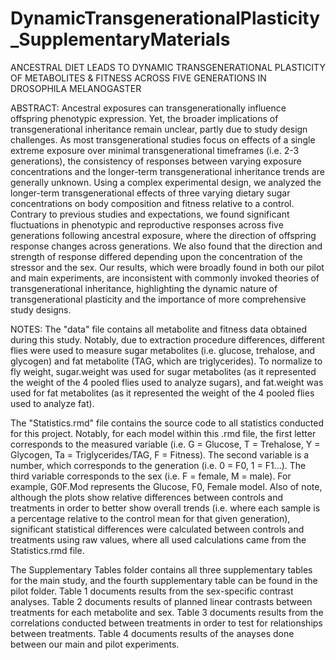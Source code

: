 # DynamicTransgenerationalPlasticity_SupplementaryMaterials

ANCESTRAL DIET LEADS TO DYNAMIC TRANSGENERATIONAL PLASTICITY OF METABOLITES & FITNESS ACROSS FIVE GENERATIONS IN DROSOPHILA MELANOGASTER

ABSTRACT:
Ancestral exposures can transgenerationally influence offspring phenotypic expression. Yet, the broader implications of transgenerational inheritance remain unclear, partly due to study design challenges. As most transgenerational studies focus on effects of a single extreme exposure over minimal transgenerational timeframes (i.e. 2-3 generations), the consistency of responses between varying exposure concentrations and the longer-term transgenerational inheritance trends are generally unknown. Using a complex experimental design, we analyzed the longer-term transgenerational effects of three varying dietary sugar concentrations on body composition and fitness relative to a control. Contrary to previous studies and expectations, we found significant fluctuations in phenotypic and reproductive responses across five generations following ancestral exposure, where the direction of offspring response changes across generations. We also found that the direction and strength of response differed depending upon the concentration of the stressor and the sex. Our results, which were broadly found in both our pilot and main experiments, are inconsistent with commonly invoked theories of transgenerational inheritance, highlighting the dynamic nature of transgenerational plasticity and the importance of more comprehensive study designs.


NOTES:
The "data" file contains all metabolite and fitness data obtained during this study. Notably, due to extraction procedure differences, different flies were used to measure sugar metabolites (i.e. glucose, trehalose, and glycogen) and fat metabolite (TAG, which are triglycerides). To normalize to fly weight, sugar.weight was used for sugar metabolites (as it represented the weight of the 4 pooled flies used to analyze sugars), and fat.weight was used for fat metabolites (as it represented the weight of the 4 pooled flies used to analyze fat).

The "Statistics.rmd" file contains the source code to all statistics conducted for this project. Notably, for each model within this .rmd file, the first letter corresponds to the measured variable (i.e. G = Glucose, T = Trehalose, Y = Glycogen, Ta = Triglycerides/TAG, F = Fitness). The second variable is a number, which corresponds to the generation (i.e. 0 = F0, 1 = F1...). The third variable corresponds to the sex (i.e. F = female, M = male). For example, G0F.Mod represents the Glucose, F0, Female model. Also of note, although the plots show relative differences between controls and treatments in order to better show overall trends (i.e. where each sample is a percentage relative to the control mean for that given generation), significant statistical differences were calculated between controls and treatments using raw values, where all used calculations came from the Statistics.rmd file.

The Supplementary Tables folder contains all three supplementary tables for the main study, and the fourth supplementary table can be found in the pilot folder. Table 1 documents results from the sex-specific contrast analyses. Table 2 documents results of planned linear contrasts between treatments for each metabolite and sex. Table 3 documents results from the correlations conducted between treatments in order to test for relationships between treatments. Table 4 documents results of the anayses done between our main and pilot experiments.  
